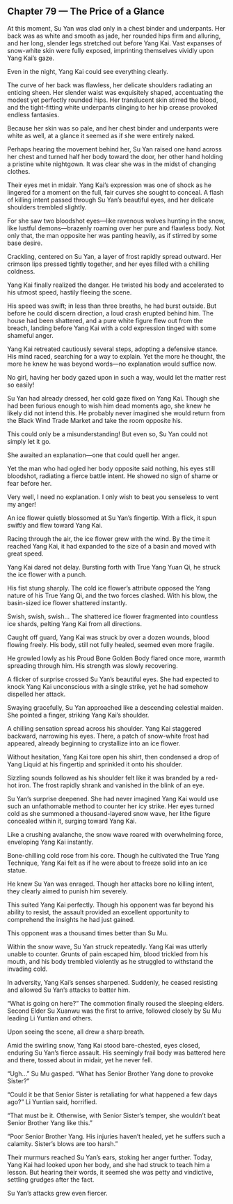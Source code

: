 ## Chapter 79 — The Price of a Glance

At this moment, Su Yan was clad only in a chest binder and underpants. Her back was as white and smooth as jade, her rounded hips firm and alluring, and her long, slender legs stretched out before Yang Kai. Vast expanses of snow-white skin were fully exposed, imprinting themselves vividly upon Yang Kai’s gaze.

Even in the night, Yang Kai could see everything clearly.

The curve of her back was flawless, her delicate shoulders radiating an enticing sheen. Her slender waist was exquisitely shaped, accentuating the modest yet perfectly rounded hips. Her translucent skin stirred the blood, and the tight-fitting white underpants clinging to her hip crease provoked endless fantasies.

Because her skin was so pale, and her chest binder and underpants were white as well, at a glance it seemed as if she were entirely naked.

Perhaps hearing the movement behind her, Su Yan raised one hand across her chest and turned half her body toward the door, her other hand holding a pristine white nightgown. It was clear she was in the midst of changing clothes.

Their eyes met in midair. Yang Kai’s expression was one of shock as he lingered for a moment on the full, fair curves she sought to conceal. A flash of killing intent passed through Su Yan’s beautiful eyes, and her delicate shoulders trembled slightly.

For she saw two bloodshot eyes—like ravenous wolves hunting in the snow, like lustful demons—brazenly roaming over her pure and flawless body. Not only that, the man opposite her was panting heavily, as if stirred by some base desire.

Crackling, centered on Su Yan, a layer of frost rapidly spread outward. Her crimson lips pressed tightly together, and her eyes filled with a chilling coldness.

Yang Kai finally realized the danger. He twisted his body and accelerated to his utmost speed, hastily fleeing the scene.

His speed was swift; in less than three breaths, he had burst outside. But before he could discern direction, a loud crash erupted behind him. The house had been shattered, and a pure white figure flew out from the breach, landing before Yang Kai with a cold expression tinged with some shameful anger.

Yang Kai retreated cautiously several steps, adopting a defensive stance. His mind raced, searching for a way to explain. Yet the more he thought, the more he knew he was beyond words—no explanation would suffice now.

No girl, having her body gazed upon in such a way, would let the matter rest so easily!

Su Yan had already dressed, her cold gaze fixed on Yang Kai. Though she had been furious enough to wish him dead moments ago, she knew he likely did not intend this. He probably never imagined she would return from the Black Wind Trade Market and take the room opposite his.

This could only be a misunderstanding! But even so, Su Yan could not simply let it go.

She awaited an explanation—one that could quell her anger.

Yet the man who had ogled her body opposite said nothing, his eyes still bloodshot, radiating a fierce battle intent. He showed no sign of shame or fear before her.

Very well, I need no explanation. I only wish to beat you senseless to vent my anger!

An ice flower quietly blossomed at Su Yan’s fingertip. With a flick, it spun swiftly and flew toward Yang Kai.

Racing through the air, the ice flower grew with the wind. By the time it reached Yang Kai, it had expanded to the size of a basin and moved with great speed.

Yang Kai dared not delay. Bursting forth with True Yang Yuan Qi, he struck the ice flower with a punch.

His fist stung sharply. The cold ice flower’s attribute opposed the Yang nature of his True Yang Qi, and the two forces clashed. With his blow, the basin-sized ice flower shattered instantly.

Swish, swish, swish… The shattered ice flower fragmented into countless ice shards, pelting Yang Kai from all directions.

Caught off guard, Yang Kai was struck by over a dozen wounds, blood flowing freely. His body, still not fully healed, seemed even more fragile.

He growled lowly as his Proud Bone Golden Body flared once more, warmth spreading through him. His strength was slowly recovering.

A flicker of surprise crossed Su Yan’s beautiful eyes. She had expected to knock Yang Kai unconscious with a single strike, yet he had somehow dispelled her attack.

Swaying gracefully, Su Yan approached like a descending celestial maiden. She pointed a finger, striking Yang Kai’s shoulder.

A chilling sensation spread across his shoulder. Yang Kai staggered backward, narrowing his eyes. There, a patch of snow-white frost had appeared, already beginning to crystallize into an ice flower.

Without hesitation, Yang Kai tore open his shirt, then condensed a drop of Yang Liquid at his fingertip and sprinkled it onto his shoulder.

Sizzling sounds followed as his shoulder felt like it was branded by a red-hot iron. The frost rapidly shrank and vanished in the blink of an eye.

Su Yan’s surprise deepened. She had never imagined Yang Kai would use such an unfathomable method to counter her icy strike. Her eyes turned cold as she summoned a thousand-layered snow wave, her lithe figure concealed within it, surging toward Yang Kai.

Like a crushing avalanche, the snow wave roared with overwhelming force, enveloping Yang Kai instantly.

Bone-chilling cold rose from his core. Though he cultivated the True Yang Technique, Yang Kai felt as if he were about to freeze solid into an ice statue.

He knew Su Yan was enraged. Though her attacks bore no killing intent, they clearly aimed to punish him severely.

This suited Yang Kai perfectly. Though his opponent was far beyond his ability to resist, the assault provided an excellent opportunity to comprehend the insights he had just gained.

This opponent was a thousand times better than Su Mu.

Within the snow wave, Su Yan struck repeatedly. Yang Kai was utterly unable to counter. Grunts of pain escaped him, blood trickled from his mouth, and his body trembled violently as he struggled to withstand the invading cold.

In adversity, Yang Kai’s senses sharpened. Suddenly, he ceased resisting and allowed Su Yan’s attacks to batter him.

“What is going on here?” The commotion finally roused the sleeping elders. Second Elder Su Xuanwu was the first to arrive, followed closely by Su Mu leading Li Yuntian and others.

Upon seeing the scene, all drew a sharp breath.

Amid the swirling snow, Yang Kai stood bare-chested, eyes closed, enduring Su Yan’s fierce assault. His seemingly frail body was battered here and there, tossed about in midair, yet he never fell.

“Ugh…” Su Mu gasped. “What has Senior Brother Yang done to provoke Sister?”

“Could it be that Senior Sister is retaliating for what happened a few days ago?” Li Yuntian said, horrified.

“That must be it. Otherwise, with Senior Sister’s temper, she wouldn’t beat Senior Brother Yang like this.”

“Poor Senior Brother Yang. His injuries haven’t healed, yet he suffers such a calamity. Sister’s blows are too harsh.”

Their murmurs reached Su Yan’s ears, stoking her anger further. Today, Yang Kai had looked upon her body, and she had struck to teach him a lesson. But hearing their words, it seemed she was petty and vindictive, settling grudges after the fact.

Su Yan’s attacks grew even fiercer.